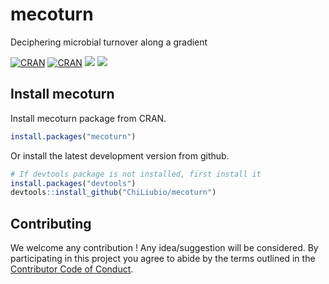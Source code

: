 # mecoturn

Deciphering microbial turnover along a gradient

[![CRAN](https://www.r-pkg.org/badges/version/mecoturn)](https://cran.r-project.org/web/packages/mecoturn/index.html)
[![CRAN](https://cranlogs.r-pkg.org/badges/grand-total/mecoturn)](https://cran.r-project.org/web/packages/mecoturn/index.html)
![](https://img.shields.io/badge/Release-v0.1.0-blue.svg) ![](https://img.shields.io/badge/Test-v0.1.1-red.svg)

## Install mecoturn

Install mecoturn package from CRAN.

```r
install.packages("mecoturn")
```

Or install the latest development version from github.

```r
# If devtools package is not installed, first install it
install.packages("devtools")
devtools::install_github("ChiLiubio/mecoturn")
```


## Contributing

We welcome any contribution \! 
Any idea/suggestion will be considered.
By participating in this project you agree to abide by the terms outlined in the [Contributor Code of Conduct](CONDUCT.md).
